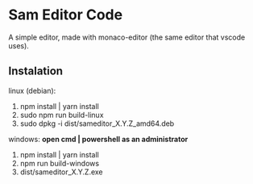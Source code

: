 # Sam Editor Code

A simple editor, made with monaco-editor (the same editor that vscode uses).

## Instalation

linux (debian):

1. npm install | yarn install
2. sudo npm run build-linux
3. sudo dpkg -i dist/sameditor_X.Y.Z_amd64.deb

windows:
**open cmd | powershell as an administrator**

1. npm install | yarn install
2. npm run build-windows
3. dist/sameditor_X.Y.Z.exe

